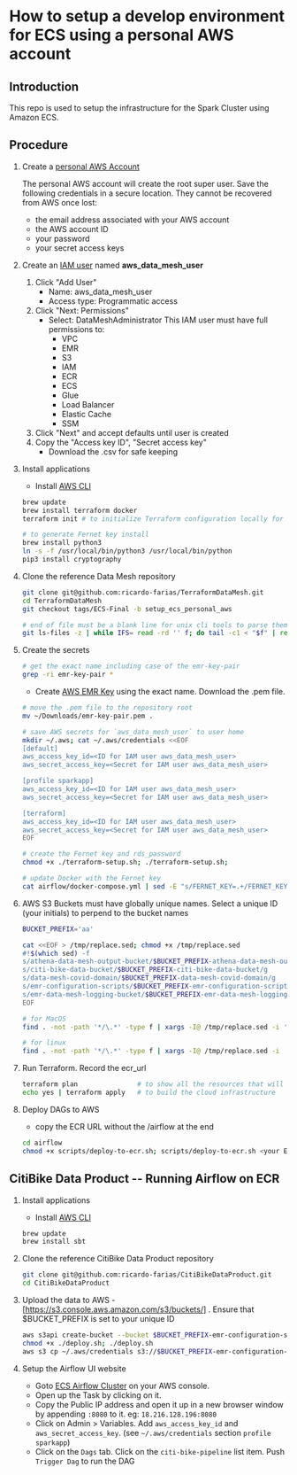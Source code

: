 # How to setup a develop environment for ECS using a personal AWS account

## Introduction

This repo is used to setup the infrastructure for the Spark Cluster using Amazon ECS.

## Procedure

1. Create a [personal AWS Account](https://aws.amazon.com/)

    The personal AWS account will create the root super user. Save the following credentials in a secure location. They cannot be recovered from AWS once lost:
    - the email address associated with your AWS account
    - the AWS account ID
    - your password
    - your secret access keys

1. Create an [IAM user](https://console.aws.amazon.com/iam/home#/users) named **aws_data_mesh_user**

    1. Click "Add User"
        - Name: aws_data_mesh_user
        - Access type: Programmatic access
    1. Click "Next: Permissions"
        - Select: DataMeshAdministrator
        This IAM user must have full permissions to:
            - VPC
            - EMR
            - S3
            - IAM
            - ECR
            - ECS
            - Glue
            - Load Balancer
            - Elastic Cache
            - SSM
    1. Click "Next" and accept defaults until user is created
    1. Copy the "Access key ID", "Secret access key"
        - Download the .csv for safe keeping

1. Install applications

    - Install [AWS CLI](https://aws.amazon.com/cli/)

    ```bash
    brew update
    brew install terraform docker
    terraform init # to initialize Terraform configuration locally for the first time
    ```

    ```bash
    # to generate Fernet key install
    brew install python3
    ln -s -f /usr/local/bin/python3 /usr/local/bin/python
    pip3 install cryptography
    ```

1. Clone the reference Data Mesh repository

    ```bash
    git clone git@github.com:ricardo-farias/TerraformDataMesh.git
    cd TerraformDataMesh
    git checkout tags/ECS-Final -b setup_ecs_personal_aws

    # end of file must be a blank line for unix cli tools to parse them correctly
    git ls-files -z | while IFS= read -rd '' f; do tail -c1 < "$f" | read -r _ || echo >> "$f"; done; gaa; gc -m "Added newline to end of every file"
    ```

1. Create the secrets

    ```bash
    # get the exact name including case of the emr-key-pair
    grep -ri emr-key-pair *
    ```

    - Create [AWS EMR Key](https://us-east-2.console.aws.amazon.com/ec2/v2/home?#KeyPairs) using the exact name. Download the .pem file.

    ```bash
    # move the .pem file to the repository root
    mv ~/Downloads/emr-key-pair.pem .

    # save AWS secrets for `aws_data_mesh_user` to user home
    mkdir ~/.aws; cat ~/.aws/credentials <<EOF
    [default]
    aws_access_key_id=<ID for IAM user aws_data_mesh_user>
    aws_secret_access_key=<Secret for IAM user aws_data_mesh_user>

    [profile sparkapp]
    aws_access_key_id=<ID for IAM user aws_data_mesh_user>
    aws_secret_access_key=<Secret for IAM user aws_data_mesh_user>

    [terraform]
    aws_access_key_id=<ID for IAM user aws_data_mesh_user>
    aws_secret_access_key=<Secret for IAM user aws_data_mesh_user>
    EOF

    # create the Fernet key and rds_password
    chmod +x ./terraform-setup.sh; ./terraform-setup.sh;

    # update Docker with the Fernet key
    cat airflow/docker-compose.yml | sed -E "s/FERNET_KEY=.+/FERNET_KEY=$(cat fernet.txt)/" > airflow/docker-compose.yml
    ```

1. AWS S3 Buckets must have globally unique names. Select a unique ID (your initials) to perpend to the bucket names

    ```bash
    BUCKET_PREFIX='aa'

    cat <<EOF > /tmp/replace.sed; chmod +x /tmp/replace.sed
    #!$(which sed) -f
    s/athena-data-mesh-output-bucket/$BUCKET_PREFIX-athena-data-mesh-output-bucket/g
    s/citi-bike-data-bucket/$BUCKET_PREFIX-citi-bike-data-bucket/g
    s/data-mesh-covid-domain/$BUCKET_PREFIX-data-mesh-covid-domain/g
    s/emr-configuration-scripts/$BUCKET_PREFIX-emr-configuration-scripts/g
    s/emr-data-mesh-logging-bucket/$BUCKET_PREFIX-emr-data-mesh-logging-bucket/g
    EOF
    ```

    ```bash
    # for MacOS
    find . -not -path '*/\.*' -type f | xargs -I@ /tmp/replace.sed -i '' "@"; rm  /tmp/replace.sed
    ```

    ```bash
    # for linux
    find . -not -path '*/\.*' -type f | xargs -I@ /tmp/replace.sed -i    "@"; rm  /tmp/replace.sed
    ```

1. Run Terraform. Record the ecr_url

    ```bash
    terraform plan               # to show all the resources that will be created
    echo yes | terraform apply   # to build the cloud infrastructure
    ```

1. Deploy DAGs to AWS

    - copy the ECR URL without the /airflow at the end

    ```bash
    cd airflow
    chmod +x scripts/deploy-to-ecr.sh; scripts/deploy-to-ecr.sh <your ECR_URL>
    ```

## CitiBike Data Product -- Running Airflow on ECR

1. Install applications

    - Install [AWS CLI](https://aws.amazon.com/cli/)

    ```bash
    brew update
    brew install sbt
    ```

1. Clone the reference CitiBike Data Product repository

    ```bash
    git clone git@github.com:ricardo-farias/CitiBikeDataProduct.git
    cd CitiBikeDataProduct
    ```

1. Upload the data to AWS - [https://s3.console.aws.amazon.com/s3/buckets/] . Ensure that $BUCKET_PREFIX is set to your unique ID

    ```bash
    aws s3api create-bucket --bucket $BUCKET_PREFIX-emr-configuration-scripts --region us-east-2 --create-bucket-configuration LocationConstraint=us-east-2
    chmod +x ./deploy.sh; ./deploy.sh
    aws s3 cp ~/.aws/credentials s3://$BUCKET_PREFIX-emr-configuration-scripts/
    ```

1. Setup the Airflow UI website
    - Goto [ECS Airflow Cluster](https://console.aws.amazon.com/ecs/home?#/clusters/Airflow/services/Airflow-Webserver/tasks) on your AWS console.
    - Open up the Task by clicking on it.
    - Copy the Public IP address and open it up in a new browser window by appending `:8080` to it. eg: `18.216.128.196:8080`
    - Click on Admin > Variables. Add `aws_access_key_id` and `aws_secret_access_key`. (see `~/.aws/credentials` section `profile sparkapp`)
    - Click on the `Dags` tab. Click on the `citi-bike-pipeline` list item. Push `Trigger Dag` to run the DAG
